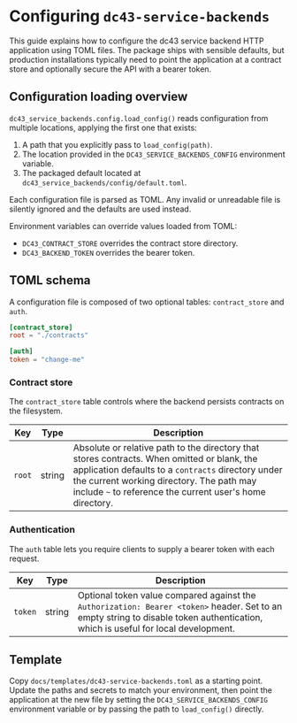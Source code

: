 # Configuring `dc43-service-backends`

This guide explains how to configure the dc43 service backend HTTP application
using TOML files. The package ships with sensible defaults, but production
installations typically need to point the application at a contract store and
optionally secure the API with a bearer token.

## Configuration loading overview

`dc43_service_backends.config.load_config()` reads configuration from multiple
locations, applying the first one that exists:

1. A path that you explicitly pass to `load_config(path)`.
2. The location provided in the `DC43_SERVICE_BACKENDS_CONFIG` environment
   variable.
3. The packaged default located at
   `dc43_service_backends/config/default.toml`.

Each configuration file is parsed as TOML. Any invalid or unreadable file is
silently ignored and the defaults are used instead.

Environment variables can override values loaded from TOML:

* `DC43_CONTRACT_STORE` overrides the contract store directory.
* `DC43_BACKEND_TOKEN` overrides the bearer token.

## TOML schema

A configuration file is composed of two optional tables: `contract_store` and
`auth`.

```toml
[contract_store]
root = "./contracts"

[auth]
token = "change-me"
```

### Contract store

The `contract_store` table controls where the backend persists contracts on the
filesystem.

| Key  | Type | Description |
| ---- | ---- | ----------- |
| `root` | string | Absolute or relative path to the directory that stores contracts. When omitted or blank, the application defaults to a `contracts` directory under the current working directory. The path may include `~` to reference the current user's home directory. |

### Authentication

The `auth` table lets you require clients to supply a bearer token with each
request.

| Key  | Type | Description |
| ---- | ---- | ----------- |
| `token` | string | Optional token value compared against the `Authorization: Bearer <token>` header. Set to an empty string to disable token authentication, which is useful for local development. |

## Template

Copy `docs/templates/dc43-service-backends.toml` as a starting point. Update the
paths and secrets to match your environment, then point the application at the
new file by setting the `DC43_SERVICE_BACKENDS_CONFIG` environment variable or
by passing the path to `load_config()` directly.
